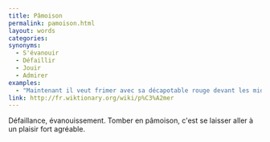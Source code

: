 ```yaml
---
title: Pâmoison
permalink: pamoison.html
layout: words
categories:
synonyms:
  - S'évanouir
  - Défaillir
  - Jouir
  - Admirer
examples:
  - "Maintenant il veut frimer avec sa décapotable rouge devant les midinettes callipyges en pâmoison extatique. (cf. Histoires)"
link: http://fr.wiktionary.org/wiki/p%C3%A2mer
---
```


Défaillance, évanouissement. Tomber en pâmoison, c'est se laisser aller à un plaisir fort agréable.

